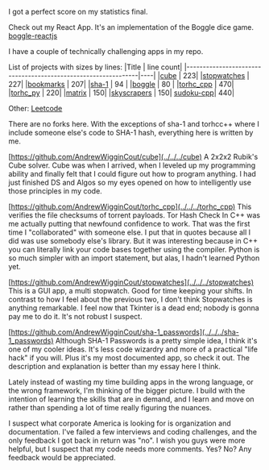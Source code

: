 I got a perfect score on my statistics final.

Check out my React App.
It's an implementation of the Boggle dice game.
[boggle-reactjs](../../../boggle-reactjs)

I have a couple of technically challenging apps in my repo.

List of projects with sizes by lines:
|Title                                                          | line count|
|---------------------------------------------------------------|----|
|[cube](../../../cube)               | 223|
|[stopwatches](../../../stopwatches) | 227|
|[bookmarks](../../../bookmarks)     | 207|
|[sha-1](../../../sha-1_passwords)		   | 94 |
|[boggle](../../../boggle)		   | 80 |
|[torhc_cpp](../../../torhc_cpp)		   | 470|
|[torhc_py](../../../torhc_py)		   | 220|
|[matrix](../../../matrix-determinant-calculator-cpp)		   | 150|
|[skyscrapers](../../../skyscrapers) | 150|
[sudoku-cpp](../../../sudoku-cpp)| 440|

Other:
[Leetcode](../../../leetcode.com-problems)

There are no forks here. With the exceptions of sha-1 and torhcc++ where I include someone else's code to SHA-1 hash, everything here is written by me.

[https://github.com/AndrewWigginCout/cube](../../../cube)
A 2x2x2 Rubik's Cube solver.
Cube was when I arrived, when I leveled up my programming ability and finally felt that I could figure out how to program anything. I had just finished DS and Algos so my eyes opened on how to intelligently use those principles in my code.

[https://github.com/AndrewWigginCout/torhc_cpp](../../../torhc_cpp)
This verifies the file checksums of torrent payloads.
Tor Hash Check In C++ was me actually putting that newfound confidence to work. That was the first time I "collaborated" with someone else. I put that in quotes because all I did was use somebody else's library. But it was interesting because in C++ you can literally link your code bases together using the compiler. Python is so much simpler with an import statement, but alas, I hadn't learned Python yet.

[https://github.com/AndrewWigginCout/stopwatches](../../../stopwatches)
This is a GUI app, a multi stopwatch. Good for time keeping your shifts.
In contrast to how I feel about the previous two, I don't think Stopwatches is anything remarkable. I feel now that Tkinter is a dead end; nobody is gonna pay me to do it. It's not robust I suspect.

[https://github.com/AndrewWigginCout/sha-1_passwords](../../../sha-1_passwords)
Although SHA-1 Passwords is a pretty simple idea, I think it's one of my cooler ideas. It's less code wizardry and more of a practical "life hack" if you will. Plus it's my most documented app, so check it out. The description and explanation is better than my essay here I think.

Lately instead of wasting my time building apps in the wrong language, or the wrong framework, I'm thinking of the bigger picture. I build with the intention of learning the skills that are in demand, and I learn and move on rather than spending a lot of time really figuring the nuances.

I suspect what corporate America is looking for is organization and documentation. I've failed a few interviews and coding challenges, and the only feedback I got back in return was "no". I wish you guys were more helpful, but I suspect that my code needs more comments. Yes? No? Any feedback would be appreciated.
